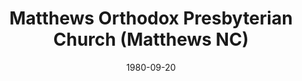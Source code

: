 ---
date: &id001 1980-09-20
end_date: null
location:
  address: 2701 Rice Road
  city: Matthews
  state: NC
minister:
- end: 1984-01-01
  name: Douglas Felch
  start: 1981-01-01
  type: Pastor
- end: 1991-01-01
  name: Robert Y. Eckardt
  start: 1985-01-01
  type: Pastor
- end: 1994-01-01
  name: John Carrick
  start: 1992-01-01
  type: Pastor
- end: 1995-01-01
  name: George Knight III
  start: 1994-01-01
  type: Supply Pastor
- end: null
  name: T. Nathan Trice
  start: 1996-01-01
  type: Pastor
- end: null
  name: M. Justin Rosser
  start: 2015-01-01
  type: Associate Pastor
- end: 2004-01-01
  name: George Knight III
  start: 1996-01-01
  type: Teacher
ministers:
- Douglas Felch
- Robert Y. Eckardt
- John Carrick
- George Knight III
- T. Nathan Trice
- M. Justin Rosser
- George Knight III
name: Matthews Orthodox Presbyterian Church
names:
- end: null
  name: Matthews Orthodox Presbyterian Church
  start: 1980-09-20
origination_date: *id001
raw_data: 'NORTH CAROLINA

  Matthews


  Matthews Orthodox Presbyterian Church  (September 20, 1980- )

  2701 Rice Road

  Pastors: Douglas Felch, 1981-84

  Robert Y . Eckardt, 1985-91

  John Carrick, 1992-94

  George Knight, III, 1994-95

  T. Nathan Trice, 1996-

  Assoc. Pastor: M. Justin Rosser, 2015-

  Teacher: George Knight, III, 1996-2004

  '
received_from: null
states:
- NC
status:
  active: true
  end_date: null
  reason: null
  received_from: null
  withdrawal_to: null
title: Matthews Orthodox Presbyterian Church (Matthews NC)
year_established:
- 1980

---
